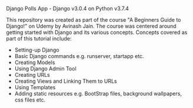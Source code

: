 Django Polls App - Django v3.0.4 on Python v3.7.4

This repository was created as part of the course "A Beginners Guide to Django!" on Udemy by Avinash Jain. The course was centered around getting started with Django and its various concepts. Concepts covered as part of this tutorial include:

- Setting-up Django
- Basic Django commands e.g. runserver, startapp etc.
- Creating Models
- Using Django Admin Tool
- Creating URLs
- Creating Views and Linking Them to URLs
- Using Templates
- Adding static resources e.g. BootStrap files, background wallpapers, css files etc.
